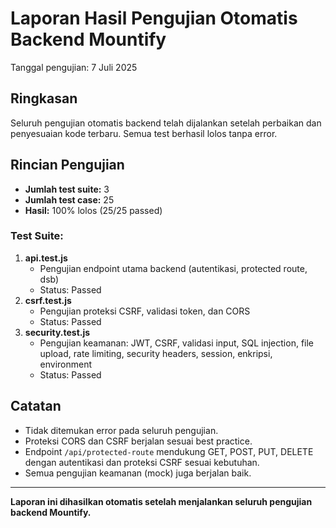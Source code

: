 # Laporan Hasil Pengujian Otomatis Backend Mountify

Tanggal pengujian: 7 Juli 2025

## Ringkasan

Seluruh pengujian otomatis backend telah dijalankan setelah perbaikan dan penyesuaian kode terbaru. Semua test berhasil lolos tanpa error.

## Rincian Pengujian

- **Jumlah test suite:** 3
- **Jumlah test case:** 25
- **Hasil:** 100% lolos (25/25 passed)

### Test Suite:

1. **api.test.js**
   - Pengujian endpoint utama backend (autentikasi, protected route, dsb)
   - Status: Passed
2. **csrf.test.js**
   - Pengujian proteksi CSRF, validasi token, dan CORS
   - Status: Passed
3. **security.test.js**
   - Pengujian keamanan: JWT, CSRF, validasi input, SQL injection, file upload, rate limiting, security headers, session, enkripsi, environment
   - Status: Passed

## Catatan

- Tidak ditemukan error pada seluruh pengujian.
- Proteksi CORS dan CSRF berjalan sesuai best practice.
- Endpoint `/api/protected-route` mendukung GET, POST, PUT, DELETE dengan autentikasi dan proteksi CSRF sesuai kebutuhan.
- Semua pengujian keamanan (mock) juga berjalan baik.

---

**Laporan ini dihasilkan otomatis setelah menjalankan seluruh pengujian backend Mountify.**
